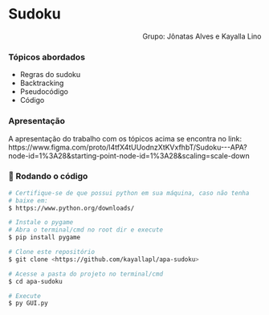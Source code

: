 # Sudoku
<p align="end">Grupo: Jônatas Alves e Kayalla Lino

### Tópicos abordados
<ul>
  <li>Regras do sudoku</li>
  <li>Backtracking</li>
  <li>Pseudocódigo</li>
  <li>Código</li>
</ul>

### Apresentação
<p>A apresentação do trabalho com os tópicos acima se encontra no link: <a>https://www.figma.com/proto/l4tfX4tUUodnzXtKVxfhbT/Sudoku---APA?node-id=1%3A28&starting-point-node-id=1%3A28&scaling=scale-down</a></p>


### 🎲 Rodando o código

```bash
# Certifique-se de que possui python em sua máquina, caso não tenha
# baixe em:
$ https://www.python.org/downloads/

# Instale o pygame
# Abra o terminal/cmd no root dir e execute
$ pip install pygame

# Clone este repositório
$ git clone <https://github.com/kayallapl/apa-sudoku>

# Acesse a pasta do projeto no terminal/cmd
$ cd apa-sudoku

# Execute
$ py GUI.py
```